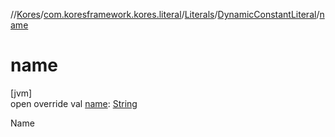//[Kores](../../../../index.md)/[com.koresframework.kores.literal](../../index.md)/[Literals](../index.md)/[DynamicConstantLiteral](index.md)/[name](name.md)

# name

[jvm]\
open override val [name](name.md): [String](https://kotlinlang.org/api/latest/jvm/stdlib/kotlin/-string/index.html)

Name
